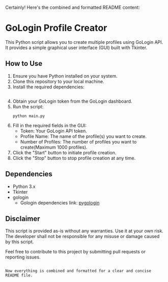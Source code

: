 Certainly! Here's the combined and formatted README content:

# GoLogin Profile Creator

This Python script allows you to create multiple profiles using GoLogin API. It provides a simple graphical user interface (GUI) built with Tkinter.

## How to Use

1. Ensure you have Python installed on your system.
2. Clone this repository to your local machine.
3. Install the required dependencies:
    ```
4. Obtain your GoLogin token from the GoLogin dashboard.
5. Run the script:
   ```
   python main.py
   ```
6. Fill in the required fields in the GUI:
   - Token: Your GoLogin API token.
   - Profile Name: The name of the profile(s) you want to create.
   - Number of Profiles: The number of profiles you want to create(Maximum 1000 profiles).
7. Click the "Start" button to initiate profile creation.
8. Click the "Stop" button to stop profile creation at any time.

## Dependencies

- Python 3.x
- Tkinter
- gologin
  - Gologin dependencies link: [pygologin](https://github.com/gologinapp/pygologin/tree/main/gologin)

## Disclaimer

This script is provided as-is without any warranties. Use it at your own risk. The developer shall not be responsible for any misuse or damage caused by this script.

Feel free to contribute to this project by submitting pull requests or reporting issues.
```

Now everything is combined and formatted for a clear and concise README file.
